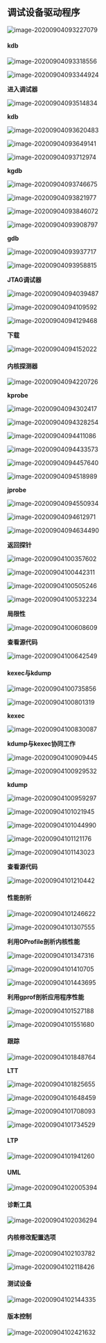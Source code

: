 ## 调试设备驱动程序

![image-20200904093227079](调试设备驱动程序.assets/image-20200904093227079.png)



#### kdb

![image-20200904093318556](调试设备驱动程序.assets/image-20200904093318556.png)

![image-20200904093344924](调试设备驱动程序.assets/image-20200904093344924.png)

**进入调试器**

![image-20200904093514834](调试设备驱动程序.assets/image-20200904093514834.png)

**kdb**

![image-20200904093620483](调试设备驱动程序.assets/image-20200904093620483.png)

![image-20200904093649141](调试设备驱动程序.assets/image-20200904093649141.png)

![image-20200904093712974](调试设备驱动程序.assets/image-20200904093712974.png)

**kgdb**

![image-20200904093746675](调试设备驱动程序.assets/image-20200904093746675.png)

![image-20200904093821977](调试设备驱动程序.assets/image-20200904093821977.png)

![image-20200904093846072](调试设备驱动程序.assets/image-20200904093846072.png)

![image-20200904093908797](调试设备驱动程序.assets/image-20200904093908797.png)

**gdb**

![image-20200904093937717](调试设备驱动程序.assets/image-20200904093937717.png)

![image-20200904093958815](调试设备驱动程序.assets/image-20200904093958815.png)

**JTAG调试器**

![image-20200904094039487](调试设备驱动程序.assets/image-20200904094039487.png)

![image-20200904094109592](调试设备驱动程序.assets/image-20200904094109592.png)

![image-20200904094129468](调试设备驱动程序.assets/image-20200904094129468.png)

**下载**

![image-20200904094152022](调试设备驱动程序.assets/image-20200904094152022.png)



#### 内核探测器

![image-20200904094220726](调试设备驱动程序.assets/image-20200904094220726.png)

**kprobe**

![image-20200904094302417](调试设备驱动程序.assets/image-20200904094302417.png)

![image-20200904094328254](调试设备驱动程序.assets/image-20200904094328254.png)

![image-20200904094411086](调试设备驱动程序.assets/image-20200904094411086.png)

![image-20200904094433573](调试设备驱动程序.assets/image-20200904094433573.png)

![image-20200904094457640](调试设备驱动程序.assets/image-20200904094457640.png)

![image-20200904094518989](调试设备驱动程序.assets/image-20200904094518989.png)

**jprobe**

![image-20200904094550934](调试设备驱动程序.assets/image-20200904094550934.png)

![image-20200904094612971](调试设备驱动程序.assets/image-20200904094612971.png)

![image-20200904094634490](调试设备驱动程序.assets/image-20200904094634490.png)

**返回探针**

![image-20200904100357602](调试设备驱动程序.assets/image-20200904100357602.png)

![image-20200904100442311](调试设备驱动程序.assets/image-20200904100442311.png)

![image-20200904100505246](调试设备驱动程序.assets/image-20200904100505246.png)

![image-20200904100532234](调试设备驱动程序.assets/image-20200904100532234.png)

**局限性**

![image-20200904100608609](调试设备驱动程序.assets/image-20200904100608609.png)

**查看源代码**

![image-20200904100642549](调试设备驱动程序.assets/image-20200904100642549.png)



#### kexec与kdump

![image-20200904100735856](调试设备驱动程序.assets/image-20200904100735856.png)

![image-20200904100801319](调试设备驱动程序.assets/image-20200904100801319.png)

**kexec**

![image-20200904100830087](调试设备驱动程序.assets/image-20200904100830087.png)

**kdump与kexec协同工作**

![image-20200904100909445](调试设备驱动程序.assets/image-20200904100909445.png)

![image-20200904100929532](调试设备驱动程序.assets/image-20200904100929532.png)

**kdump**

![image-20200904100959297](调试设备驱动程序.assets/image-20200904100959297.png)

![image-20200904101021945](调试设备驱动程序.assets/image-20200904101021945.png)

![image-20200904101044990](调试设备驱动程序.assets/image-20200904101044990.png)

![image-20200904101121176](调试设备驱动程序.assets/image-20200904101121176.png)

![image-20200904101143023](调试设备驱动程序.assets/image-20200904101143023.png)

**查看源代码**

![image-20200904101210442](调试设备驱动程序.assets/image-20200904101210442.png)



#### 性能剖析

![image-20200904101246622](调试设备驱动程序.assets/image-20200904101246622.png)

![image-20200904101307555](调试设备驱动程序.assets/image-20200904101307555.png)

**利用OProfile剖析内核性能**

![image-20200904101347316](调试设备驱动程序.assets/image-20200904101347316.png)

![image-20200904101410705](调试设备驱动程序.assets/image-20200904101410705.png)

![image-20200904101443695](调试设备驱动程序.assets/image-20200904101443695.png)

**利用gprof剖析应用程序性能**

![image-20200904101527188](调试设备驱动程序.assets/image-20200904101527188.png)

![image-20200904101551680](调试设备驱动程序.assets/image-20200904101551680.png)



#### 跟踪

![image-20200904101848764](调试设备驱动程序.assets/image-20200904101848764.png)

**LTT**

![image-20200904101825655](调试设备驱动程序.assets/image-20200904101825655.png)

![image-20200904101648459](调试设备驱动程序.assets/image-20200904101648459.png)

![image-20200904101708093](调试设备驱动程序.assets/image-20200904101708093.png)

![image-20200904101734529](调试设备驱动程序.assets/image-20200904101734529.png)



#### LTP

![image-20200904101941260](调试设备驱动程序.assets/image-20200904101941260.png)



#### UML

![image-20200904102005394](调试设备驱动程序.assets/image-20200904102005394.png)



#### 诊断工具

![image-20200904102036294](调试设备驱动程序.assets/image-20200904102036294.png)



#### 内核修改配置选项

![image-20200904102103782](调试设备驱动程序.assets/image-20200904102103782.png)

![image-20200904102118426](调试设备驱动程序.assets/image-20200904102118426.png)



#### 测试设备

![image-20200904102144335](调试设备驱动程序.assets/image-20200904102144335.png)



#### 版本控制

![image-20200904102421632](调试设备驱动程序.assets/image-20200904102421632.png)